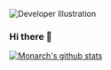


![Developer Illustration](https://ibb.co/WvVMFzk)
### Hi there 👋
[![Monarch's github stats](https://github-readme-stats.vercel.app/api?username=ingeniousambivert)](https://github.com/anuraghazra/github-readme-stats)


<!--
**ingeniousambivert/ingeniousambivert** is a ✨ _special_ ✨ repository because its `README.md` (this file) appears on your GitHub profile.
https://cdn.dribbble.com/users/970021/screenshots/4644255/job-banners.png
Here are some ideas to get you started:

- 🔭 I’m currently working on ...
- 🌱 I’m currently learning ...
- 👯 I’m looking to collaborate on ...
- 🤔 I’m looking for help with ...
- 💬 Ask me about ...
- 📫 How to reach me: ...
- 😄 Pronouns: ...
- ⚡ Fun fact: ...
-->
